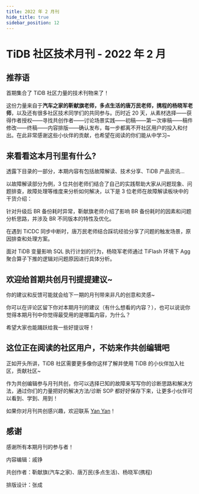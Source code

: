 ```yaml
---
title: 2022 年 2 月刊
hide_title: true
sidebar_position: 12
---
```


# TiDB 社区技术月刊 - 2022 年 2 月

## 推荐语

首期集合了 TiDB 社区力量的技术刊物来了！

这份力量来自于**汽车之家的靳献旗老师，多点生活的唐万民老师，携程的杨晓军老师**，以及还有很多社区技术同学们的共同参与。历时近 20 天，从素材选择——获得作者授权——寻找共创作者——讨论场景实践——初稿——第一次审稿——稿件修改——终稿——内容排版——确认发布，每一步都离不开社区用户的投入和付出。在此非常感谢这些小伙伴的贡献，也希望在阅读的你们能从中学习\~

## 来看看这本月刊里有什么?

透露下目录的一部分，本期内容有包括故障解读、技术分享、TiDB 产品资讯...

以故障解读部分为例，3 位共创老师们结合了自己的实践帮助大家从问题现象、问题排查，故障处理等维度来分析如何解决，以下是 3 位老师在故障解读板块中的干货介绍：

针对升级后 BR 备份耗时异常，靳献旗老师介绍了影响 BR 备份耗时的因素和问题分析思路，并涉及 BR 不同版本的特性及优化。

在遇到 TiCDC 同步中断时，唐万民老师结合踩坑经验分享了问题的触发场景，原因排查和处理方案。

面对 TiDB 变量影响 SQL 执行计划的行为，杨晓军老师通过 TiFlash 环境下 Agg 聚合算子下推的逻辑对问题原因进行具体分析。

## 欢迎给首期共创月刊提提建议\~

你的建议和反馈可能就会给下一期的月刊带来非凡的创意和灵感\~

你可以在评论区留下你对本期月刊的建议（有什么想看的内容？），也可以说说你觉得本期月刊中你觉得最受用的是哪篇内容，为什么？

希望大家也能踊跃给我一些好提议呀！

## 这位正在阅读的社区用户，不妨来作共创编辑吧

正如开头所讲，TiDB 社区需要更多像你这样了解并使用 TiDB 的小伙伴加入社区，贡献社区\~

作为共创编辑参与月刊共创，你可以选择已知的故障来写写你的诊断思路和解决方法，通过你们的力量把好的解决方法/诊断 SOP 都好好保存下来，让更多小伙伴可以看到、学到、用到！

如果你对月刊共创感兴趣，欢迎联系 [Yan Yan](https://asktug.com/u/yy%E7%A4%BE%E5%8C%BA%E5%B0%8F%E5%B8%AE%E6%89%8B/summary)！

## 感谢

感谢所有本期月刊的参与者！

内容编辑：戚铮

共创作者：靳献旗(汽车之家)、唐万民(多点生活)、杨晓军(携程)

排版设计：张成
